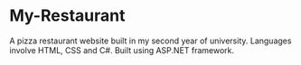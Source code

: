 # My-Restaurant
A pizza restaurant website built in my second year of university. Languages involve HTML, CSS and C#. Built using ASP.NET framework.
